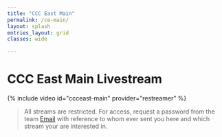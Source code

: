```yaml
---
title: "CCC East Main"
permalink: /ce-main/
layout: splash
entries_layout: grid
classes: wide

---
```


# CCC East Main Livestream

{% include video id="ccceast-main" provider="restreamer" %}

> All streams are restricted. For access, request a password from the team [Email](mailto:james@site-walk.org) with reference to whom ever sent you here and which stream your are interested in.